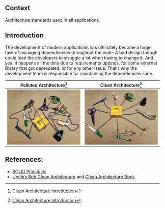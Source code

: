 ## Context
Architecture standards used in all applications.

## Introduction
The development of modern applications has ultimately become a huge task of managing dependencies throughout the code.
A bad design though could lead the developers to struggle a lot when having to change it.
And yes, it happens all the time due to requirements updates, for some external library that got deprecated, or for any other issue.
That’s why the development team is responsible for maintaining the dependencies sane.

|        Polluted Architecture[^1]        |       Clean Architecture[^1]        |
|:---------------------------------------:|:-----------------------------------:|
| ![](.assets/not-clean-architecture.png) | ![](.assets/clean-architecture.png) |

[^1]: [Clean Architecture Introduction](https://pusher.com/tutorials/clean-architecture-introduction)

## References:
- [SOLID Principles](https://en.wikipedia.org/wiki/SOLID)
- [Uncle’s Bob Clean Architecture](https://blog.cleancoder.com/uncle-bob/2012/08/13/the-clean-architecture.html) and [Clean Architecture Book](https://www.amazon.com/Clean-Architecture-Craftsmans-Software-Structure/dp/0134494164)
